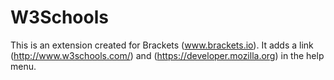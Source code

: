W3Schools
=========

This is an extension created for Brackets (www.brackets.io). It adds a link (http://www.w3schools.com/) and (https://developer.mozilla.org) in the help menu.
